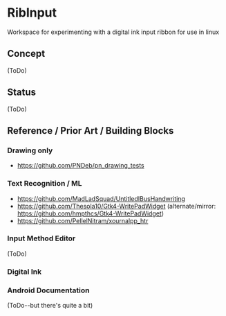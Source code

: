 # RibInput
Workspace for experimenting with a digital ink input ribbon for use in linux

## Concept
(ToDo)

## Status
(ToDo)

## Reference / Prior Art / Building Blocks

### Drawing only
- https://github.com/PNDeb/pn_drawing_tests

### Text Recognition / ML
- https://github.com/MadLadSquad/UntitledIBusHandwriting
- https://github.com/Thesola10/Gtk4-WritePadWidget (alternate/mirror: https://github.com/hmpthcs/Gtk4-WritePadWidget)
- https://github.com/PellelNitram/xournalpp_htr

### Input Method Editor
(ToDo)

### Digital Ink

### Android Documentation
(ToDo--but there's quite a bit)
